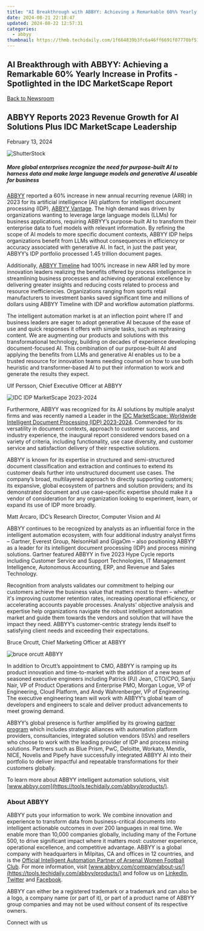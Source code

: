 ```yaml
---
title: "AI Breakthrough with ABBYY: Achieving a Remarkable 60%% Yearly Increase in Profits - Spotlighted in the IDC MarketScape Report"
date: 2024-08-21 22:18:47
updated: 2024-08-22 12:57:31
categories:
  - abbyy
thumbnail: https://thmb.techidaily.com/1f664839b3fc6a46ff6691f07770bf51fb0f595eeeafca125d1de50733e104c7.jpg
---
```


## AI Breakthrough with ABBYY: Achieving a Remarkable 60% Yearly Increase in Profits - Spotlighted in the IDC MarketScape Report

[Back to Newsroom](https://tools.techidaily.com/abbyy/products/)

## ABBYY Reports 2023 Revenue Growth for AI Solutions Plus IDC MarketScape Leadership

February 13, 2024

![ShutterStock](https://content.abbyy.com/-/media/project/abbyy/abbyy/branchtemplates/shutterstock_1272462163_1296-x-729.jpg?h=729&iar=0&w=1296)

##### More global enterprises recognize the need for purpose-built AI to harness data and make large language models and generative AI useable for business

[ABBYY](https://tools.techidaily.com/abbyy/products/) reported a 60% increase in new annual recurring revenue (ARR) in 2023 for its artificial intelligence (AI) platform for intelligent document processing (IDP), [ABBYY Vantage](https://tools.techidaily.com/abbyy/products/). The high demand was driven by organizations wanting to leverage large language models (LLMs) for business applications, requiring ABBYY’s purpose-built AI to transform their enterprise data to fuel models with relevant information. By refining the scope of AI models to more specific document contexts, ABBYY IDP helps organizations benefit from LLMs without consequences in efficiency or accuracy associated with generative AI. In fact, in just the past year, ABBYY’s IDP portfolio processed 1.45 trillion document pages.

Additionally, [ABBYY Timeline](https://tools.techidaily.com/abbyy/products/) had 100% increase in new ARR led by more innovation leaders realizing the benefits offered by process intelligence in streamlining business processes and achieving operational excellence by delivering greater insights and reducing costs related to process and resource inefficiencies. Organizations ranging from sports retail manufacturers to investment banks saved significant time and millions of dollars using ABBYY Timeline with IDP and workflow automation platforms. 

  
The intelligent automation market is at an inflection point where IT and business leaders are eager to adopt generative AI because of the ease of use and quick responses it offers with simple tasks, such as rephrasing content. We are augmenting our products and solutions with this transformational technology, building on decades of experience developing document-focused AI. This combination of our purpose-built AI and applying the benefits from LLMs and generative AI enables us to be a trusted resource for innovation teams needing counsel on how to use both heuristic and transformer-based AI to put their information to work and generate the results they expect.

Ulf Persson, Chief Executive Officer at ABBYY

![IDC IDP MarketScape 2023-2024](https://content.abbyy.com/-/media/project/abbyy/abbyy/company/newsroom/content-images/idc-idp-marketscape-2023-2024.png)

Furthermore, ABBYY was recognized for its AI solutions by multiple analyst firms and was recently named a Leader in the [IDC MarketScape: Worldwide Intelligent Document Processing (IDP) 2023-2024](https://tools.techidaily.com/abbyy/products/). Commended for its versatility in document contexts, approach to customer success, and industry experience, the inaugural report considered vendors based on a variety of criteria, including functionality, use case diversity, and customer service and satisfaction delivery of their respective solutions. 

ABBYY is known for its expertise in structured and semi-structured document classification and extraction and continues to extend its customer deals further into unstructured document use cases. The company’s broad, multilayered approach to directly supporting customers; its expansive, global ecosystem of partners and solution providers; and its demonstrated document and use case–specific expertise should make it a vendor of consideration for any organization looking to experiment, learn, or expand its use of IDP more broadly.

Matt Arcaro, IDC’s Research Director, Computer Vision and AI

ABBYY continues to be recognized by analysts as an influential force in the intelligent automation ecosystem, with four additional industry analyst firms – Gartner, Everest Group, NelsonHall and GigaOm – also positioning ABBYY as a leader for its intelligent document processing (IDP) and process mining solutions. Gartner featured ABBYY in five 2023 Hype Cycle reports including Customer Service and Support Technologies, IT Management Intelligence, Autonomous Accounting, ERP, and Revenue and Sales Technology.

Recognition from analysts validates our commitment to helping our customers achieve the business value that matters most to them – whether it's improving customer retention rates, increasing operational efficiency, or accelerating accounts payable processes. Analysts' objective analysis and expertise help organizations navigate the robust intelligent automation market and guide them towards the vendors and solution that will have the impact they need. ABBYY’s customer-centric strategy lends itself to satisfying client needs and exceeding their expectations.

Bruce Orcutt, Chief Marketing Officer at ABBYY

![bruce orcutt ABBYY](https://content.abbyy.com/-/media/project/abbyy/abbyy/company/newsroom/content-images/bruce-orcutt-rgb.jpg?h=540&w=800)

In addition to Orcutt’s appointment to CMO, ABBYY is ramping up its product innovation and time-to-market with the addition of a new team of seasoned executive engineers including Patrick (PJ) Jean, CTO/CPO, Sanju Nair, VP of Product Operations and Enterprise PMO, Morgan Logue, VP of Engineering, Cloud Platform, and Andy Wahrenberger, VP of Engineering. The executive engineering team will work with ABBYY’s global team of developers and engineers to scale and deliver product advancements to meet growing demand. 

ABBYY’s global presence is further amplified by its growing [partner program](https://tools.techidaily.com/abbyy/products/) which includes strategic alliances with automation platform providers, consultancies, integrated solution vendors (ISVs) and resellers who choose to work with the leading provider of IDP and process mining solutions. Partners such as Blue Prism, PwC, Deloitte, Workato, Mendix, NICE, Novelis and Pipefy have successfully integrated ABBYY AI into their portfolio to deliver impactful and repeatable transformations for their customers globally. 

To learn more about ABBYY intelligent automation solutions, visit [www.abbyy.com](https://tools.techidaily.com/abbyy/products/). 

### About ABBYY

ABBYY puts your information to work. We combine innovation and experience to transform data from business-critical documents into intelligent actionable outcomes in over 200 languages in real time. We enable more than 10,000 companies globally, including many of the Fortune 500, to drive significant impact where it matters most: customer experience, operational excellence, and competitive advantage. ABBYY is a global company with headquarters in Milpitas, CA and offices in 12 countries, and is the [Official Intelligent Automation Partner of Arsenal Women Football Club](https://tools.techidaily.com/abbyy/products/). For more information, visit [www.abbyy.com/company/about-us/](https://tools.techidaily.com/abbyy/products/) and follow us on [LinkedIn](https://www.linkedin.com/company/abbyy), [Twitter](https://twitter.com/ABBYY%5FSoftware) and [Facebook](https://www.facebook.com/ABBYYsoft).

ABBYY can either be a registered trademark or a trademark and can also be a logo, a company name (or part of it), or part of a product name of ABBYY group companies and may not be used without consent of its respective owners.

Connect with us

<ins class="adsbygoogle"
     style="display:block"
     data-ad-format="autorelaxed"
     data-ad-client="ca-pub-7571918770474297"
     data-ad-slot="1223367746"></ins>



<ins class="adsbygoogle"
     style="display:block"
     data-ad-client="ca-pub-7571918770474297"
     data-ad-slot="8358498916"
     data-ad-format="auto"
     data-full-width-responsive="true"></ins>
